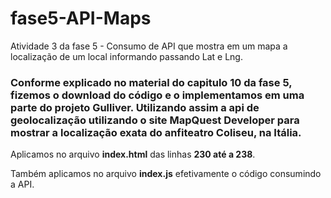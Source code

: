 # fase5-API-Maps
Atividade 3 da fase 5 - Consumo de API que mostra em um mapa a localização de um local informando passando  Lat e Lng.

### Conforme explicado no material do capitulo 10 da fase 5, fizemos o download do código e o implementamos em uma parte do projeto Gulliver. Utilizando assim a <b>api de geolocalização utilizando o site MapQuest Developer</b> para mostrar a localização exata do anfiteatro Coliseu, na Itália.

Aplicamos no arquivo <b>index.html</b> das linhas <b>230 até a 238</b>.

Também aplicamos no arquivo <b>index.js</b> efetivamente o código consumindo a API.
